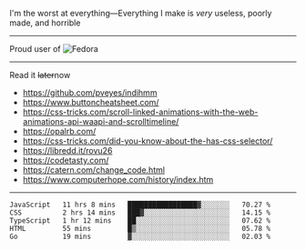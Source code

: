I'm the worst at everything—Everything I make is *very* useless, poorly made, and horrible

___
Proud user of ![Fedora](https://img.shields.io/badge/-Fedora-white?style=flat-square&logo=fedora)

___
Read it <s>later</s>now
- https://github.com/pveyes/indihmm
- https://www.buttoncheatsheet.com/
- https://css-tricks.com/scroll-linked-animations-with-the-web-animations-api-waapi-and-scrolltimeline/
- https://opalrb.com/
- https://css-tricks.com/did-you-know-about-the-has-css-selector/
- https://libredd.it/rovu26
- https://codetasty.com/
- https://catern.com/change_code.html
- https://www.computerhope.com/history/index.htm

___
<!--START_SECTION:waka-->
```text
JavaScript   11 hrs 8 mins   █████████████████▓░░░░░░░   70.27 % 
CSS          2 hrs 14 mins   ███▓░░░░░░░░░░░░░░░░░░░░░   14.15 % 
TypeScript   1 hr 12 mins    ██░░░░░░░░░░░░░░░░░░░░░░░   07.62 % 
HTML         55 mins         █▒░░░░░░░░░░░░░░░░░░░░░░░   05.78 % 
Go           19 mins         ▓░░░░░░░░░░░░░░░░░░░░░░░░   02.03 % 
```
<!--END_SECTION:waka-->
